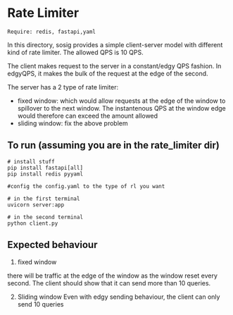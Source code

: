 # Rate Limiter

```
Require: redis, fastapi,yaml
```

In this directory, sosig provides a simple client-server model with different kind of rate limiter. The allowed QPS is 10 QPS. 

The client makes request to the server in a constant/edgy QPS fashion. In edgyQPS, it makes the bulk of the request at the edge of the second. 

The server has a 2 type of rate limiter:
* fixed window: which would allow requests at the edge of the window to spillover to the next window. The instantenous QPS at the window edge would therefore can exceed the amount allowed
* sliding window: fix the above problem 

## To run (assuming you are in the rate_limiter dir)
```
# install stuff
pip install fastapi[all]
pip install redis pyyaml

#config the config.yaml to the type of rl you want

# in the first terminal
uvicorn server:app

# in the second terminal 
python client.py
```

## Expected behaviour
1. fixed window

there will be traffic at the edge of the window as the window reset every second. The client should show that it can send more than 10 queries. 

2. Sliding window
Even with edgy sending behaviour, the client can only send 10 queries
